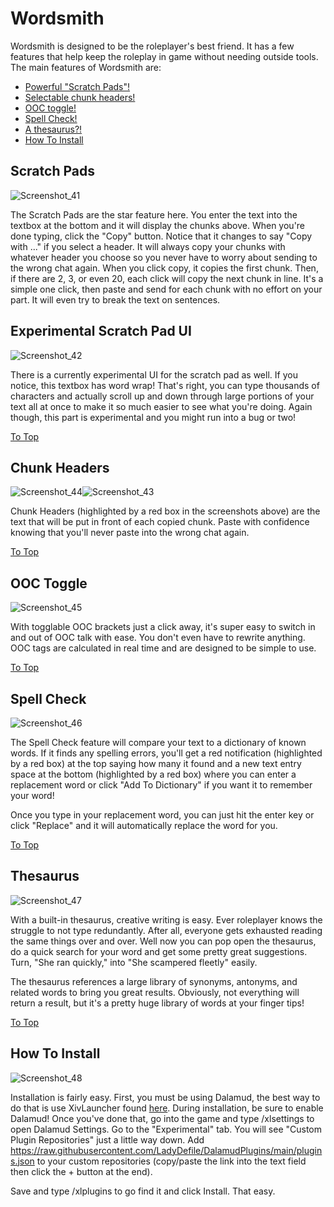 # Wordsmith

Wordsmith is designed to be the roleplayer's best friend. It has a few features that help keep the roleplay in game without needing outside tools. The main features of Wordsmith are:

* [Powerful "Scratch Pads"!](#scratch-pads)
* [Selectable chunk headers!](#chunk-headers)
* [OOC toggle!](#ooc-toggle)
* [Spell Check!](#spell-check)
* [A thesaurus?!](#thesaurus)
* [How To Install](#how-to-install)

## Scratch Pads

![Screenshot_41](https://user-images.githubusercontent.com/67084868/154021732-e376c756-4597-4b35-a0f2-0a2b1ba7fa9b.png)

The Scratch Pads are the star feature here. You enter the text into the textbox at the bottom and it will display the chunks above. When you're done typing, click the "Copy" button. Notice that it changes to say "Copy with ..." if you select a header. It will always copy your chunks with whatever header you choose so you never have to worry about sending to the wrong chat again. When you click copy, it copies the first chunk. Then, if there are 2, 3, or even 20, each click will copy the next chunk in line. It's a simple one click, then paste and send for each chunk with no effort on your part. It will even try to break the text on sentences.

## Experimental Scratch Pad UI
![Screenshot_42](https://user-images.githubusercontent.com/67084868/154022261-feef8d01-8b8e-4da4-8749-c769263a9ead.png)

There is a currently experimental UI for the scratch pad as well. If you notice, this textbox has word wrap! That's right, you can type thousands of characters and actually scroll up and down through large portions of your text all at once to make it so much easier to see what you're doing. Again though, this part is experimental and you might run into a bug or two!

[To Top](#wordsmith)

## Chunk Headers
![Screenshot_44](https://user-images.githubusercontent.com/67084868/154022608-9e8b4898-ff15-4e95-9062-1ad8eadb2ff9.png)![Screenshot_43](https://user-images.githubusercontent.com/67084868/154022620-f1f03fc9-f7b1-41bf-834e-3d45e6b5e291.png)

Chunk Headers (highlighted by a red box in the screenshots above) are the text that will be put in front of each copied chunk. Paste with confidence knowing that you'll never paste into the wrong chat again.

[To Top](#wordsmith)

## OOC Toggle
![Screenshot_45](https://user-images.githubusercontent.com/67084868/154023184-11dad4b8-dd7e-4538-be17-6186ea521d93.png)

With togglable OOC brackets just a click away, it's super easy to switch in and out of OOC talk with ease. You don't even have to rewrite anything. OOC tags are calculated in real time and are designed to be simple to use.

[To Top](#wordsmith)

## Spell Check
![Screenshot_46](https://user-images.githubusercontent.com/67084868/154023542-a49284e0-2269-4fd5-84e0-d7d6e24a1682.png)

The Spell Check feature will compare your text to a dictionary of known words. If it finds any spelling errors, you'll get a red notification (highlighted by a red box) at the top saying how many it found and a new text entry space at the bottom (highlighted by a red box) where you can enter a replacement word or click "Add To Dictionary" if you want it to remember your word! 

Once you type in your replacement word, you can just hit the enter key or click "Replace" and it will automatically replace the word for you.

[To Top](#wordsmith)

## Thesaurus
![Screenshot_47](https://user-images.githubusercontent.com/67084868/154024146-6dccb1f7-cf7f-4f53-823f-58f9bf908c18.png)

With a built-in thesaurus, creative writing is easy. Ever roleplayer knows the struggle to not type redundantly. After all, everyone gets exhausted reading the same things over and over. Well now you can pop open the thesaurus, do a quick search for your word and get some pretty great suggestions. Turn, "She ran quickly," into "She scampered fleetly" easily.

The thesaurus references a large library of synonyms, antonyms, and related words to bring you great results. Obviously, not everything will return a result, but it's a pretty huge library of words at your finger tips!

[To Top](#wordsmith)

## How To Install
![Screenshot_48](https://user-images.githubusercontent.com/67084868/154162943-0b184d42-5e6b-4254-93cd-0d824d49f529.png)

Installation is fairly easy. First, you must be using Dalamud, the best way to do that is use XivLauncher found [here](https://github.com/goatcorp/FFXIVQuickLauncher). During installation, be sure to enable Dalamud! Once you've done that, go into the game and type /xlsettings to open Dalamud Settings. Go to the "Experimental" tab. You will see "Custom Plugin Repositories" just a little way down. Add https://raw.githubusercontent.com/LadyDefile/DalamudPlugins/main/plugins.json to your custom repositories (copy/paste the link into the text field then click the + button at the end).

Save and type /xlplugins to go find it and click Install. That easy.
